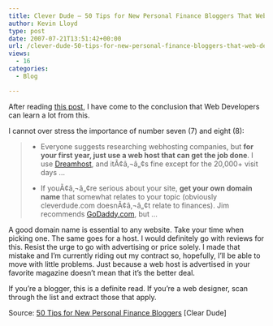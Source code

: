 ```yaml
---
title: Clever Dude – 50 Tips for New Personal Finance Bloggers That Web Designers Can Learn From
author: Kevin Lloyd
type: post
date: 2007-07-21T13:51:42+00:00
url: /clever-dude-50-tips-for-new-personal-finance-bloggers-that-web-designers-can-learn-from/
views:
  - 16
categories:
  - Blog

---
```

After reading [this post][1], I have come to the conclusion that Web Developers can learn a lot from this.

I cannot over stress the importance of number seven (7) and eight (8):

>   * Everyone suggests researching webhosting companies, but **for your first year, just use a web host that can get the job done**. I use <a href="http://www.dreamhost.com/" target="_blank">Dreamhost</a>, and itÃ¢â‚¬â„¢s fine except for the 20,000+ visit days &#8230;
> 
>   * If youÃ¢â‚¬â„¢re serious about your site, **get your own domain name** that somewhat relates to your topic (obviously cleverdude.com doesnÃ¢â‚¬â„¢t relate to finances). Jim recommends <a href="http://www.godaddy.com/" target="_blank">GoDaddy.com</a>, but &#8230;

A good domain name is essential to any website. Take your time when picking one. The same goes for a host. I would definitely go with reviews for this. Resist the urge to go with advertising or price solely. I made that mistake and I&#8217;m currently riding out my contract so, hopefully, I&#8217;ll be able to move with little problems. Just because a web host is advertised in your favorite magazine doesn&#8217;t mean that it&#8217;s the better deal.

If you&#8217;re a blogger, this is a definite read. If you&#8217;re a web designer, scan through the list and extract those that apply.
  
Source: [50 Tips for New Personal Finance Bloggers][1] [Clear Dude]

 [1]: http://www.cleverdude.com/articles/finances/50-tips-for-new-personal-finance-bloggers/